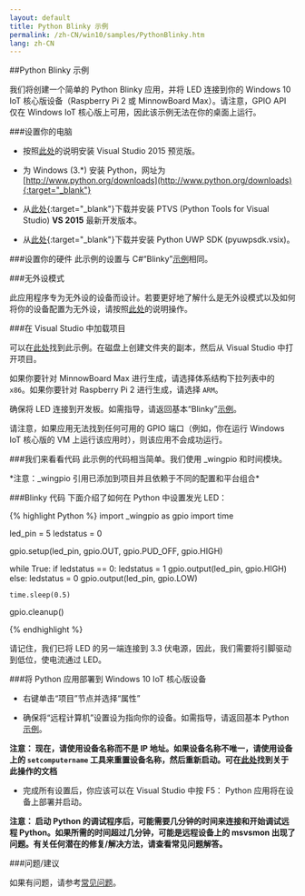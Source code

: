 ```yaml
---
layout: default
title: Python Blinky 示例
permalink: /zh-CN/win10/samples/PythonBlinky.htm
lang: zh-CN
---
```


##Python Blinky 示例

我们将创建一个简单的 Python Blinky 应用，并将 LED 连接到你的 Windows 10 IoT 核心版设备（Raspberry Pi 2 或 MinnowBoard Max）。请注意，GPIO API 仅在 Windows IoT 核心版上可用，因此该示例无法在你的桌面上运行。

###设置你的电脑
* 按照[此处]({{site.baseurl}}/{{page.lang}}/win10/SetupPC.htm)的说明安装 Visual Studio 2015 预览版。

* 为 Windows \(3.\*\) 安装 Python，网址为 [http://www.python.org/downloads](http://www.python.org/downloads){:target="_blank"}

* 从[此处](https://github.com/microsoft/ptvs/releases){:target="_blank"}下载并安装 PTVS \(Python Tools for Visual Studio\) **VS 2015** 最新开发版本。

* 从[此处](https://github.com/ms-iot/python/releases/v1.0Alpha){:target="_blank"}下载并安装 Python UWP SDK \(pyuwpsdk.vsix\)。

###设置你的硬件
此示例的设置与 C\#“Blinky”[示例]({{site.baseurl}}/{{page.lang}}/win10/samples/Blinky.htm)相同。

###无外设模式

此应用程序专为无外设的设备而设计。若要更好地了解什么是无外设模式以及如何将你的设备配置为无外设，请按照[此处]({{site.baseurl}}/{{page.lang}}/win10/HeadlessMode.htm)的说明操作。

###在 Visual Studio 中加载项目

可以在[此处](https://github.com/ms-iot/samples/tree/develop/PythonBlinky)找到此示例。在磁盘上创建文件夹的副本，然后从 Visual Studio 中打开项目。

如果你要针对 MinnowBoard Max 进行生成，请选择体系结构下拉列表中的 `x86`。如果你要针对 Raspberry Pi 2 进行生成，请选择 `ARM`。

确保将 LED 连接到开发板。如需指导，请返回基本“Blinky”[示例]({{site.baseurl}}/{{page.lang}}/win10/samples/Blinky.htm)。

请注意，如果应用无法找到任何可用的 GPIO 端口（例如，你在运行 Windows IoT 核心版的 VM 上运行该应用时），则该应用不会成功运行。

###我们来看看代码
此示例的代码相当简单。我们使用 _wingpio 和时间模块。

*注意：_wingpio 引用已添加到项目并且依赖于不同的配置和平台组合\*

###Blinky 代码
下面介绍了如何在 Python 中设置发光 LED：

{% highlight Python %}
import _wingpio as gpio
import time

led_pin = 5
ledstatus = 0

gpio.setup(led_pin, gpio.OUT, gpio.PUD_OFF, gpio.HIGH)

while True:
    if ledstatus == 0:
        ledstatus = 1
        gpio.output(led_pin, gpio.HIGH)
    else:
        ledstatus = 0
        gpio.output(led_pin, gpio.LOW)

    time.sleep(0.5)

gpio.cleanup()

{% endhighlight %}

请记住，我们已将 LED 的另一端连接到 3.3 伏电源，因此，我们需要将引脚驱动到低位，使电流通过 LED。

###将 Python 应用部署到 Windows 10 IoT 核心版设备

* 右键单击“项目”节点并选择“属性”

* 确保将“远程计算机”设置设为指向你的设备。如需指导，请返回基本 Python [示例](Python.htm)。

**注意： 现在，请使用设备名称而不是 IP 地址。如果设备名称不唯一，请使用设备上的 `setcomputername` 工具来重置设备名称，然后重新启动。可在[此处]({{site.baseurl}}/win10/samples/PowerShell.htm)找到关于此操作的文档**

* 完成所有设置后，你应该可以在 Visual Studio 中按 F5： Python 应用将在设备上部署并启动。

**注意： 启动 Python 的调试程序后，可能需要几分钟的时间来连接和开始调试远程 Python。如果所需的时间超过几分钟，可能是远程设备上的 msvsmon 出现了问题。有关任何潜在的修复/解决方法，请查看常见问题解答。**

###问题/建议

如果有问题，请参考[常见问题]({{site.baseurl}}/{{page.lang}}/Faqs.htm)。
